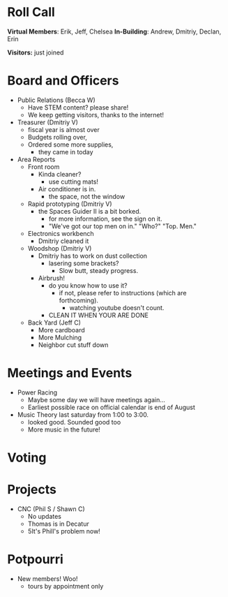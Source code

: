 Roll Call
=========
**Virtual Members**: Erik, Jeff, Chelsea
**In-Building**:  Andrew, Dmitriy, Declan, Erin

**Visitors:** just joined

Board and Officers
==================
- Public Relations (Becca W)
  - Have STEM content? please share!
  - We keep getting visitors, thanks to the internet!
- Treasurer (Dmitriy V)
  - fiscal year is almost over
  - Budgets rolling over,
  - Ordered some more supplies,
    - they came in today
- Area Reports
  - Front room
    - Kinda cleaner?
      - use cutting mats!
    - Air conditioner is in.
      - the space, not the window
  - Rapid prototyping (Dmitriy V)
    - the Spaces Guider II is a bit borked.
      - for more information, see the sign on it.
      - "We've got our top men on in." "Who?" "Top. Men."
  - Electronics workbench
    - Dmitriy cleaned it  
  - Woodshop (Dmitriy V)
    - Dmitriy has to work on dust collection
      - lasering some brackets?  
        - Slow butt, steady progress.
    - Airbrush!
      - do you know how to use it?
        - if not, please refer to instructions (which are forthcoming).
          - watching youtube doesn't count.
      - CLEAN IT WHEN YOUR ARE DONE
  - Back Yard (Jeff C)
    - More cardboard
    - More Mulching
    - Neighbor cut stuff down

Meetings and Events
===================
- Power Racing
  - Maybe some day we will have meetings again...
  - Earliest possible race on official calendar is end of August
- Music Theory last saturday from 1:00 to 3:00.
  - looked good. Sounded good too
  - More music in the future!

Voting
======

Projects
========
- CNC (Phil S / Shawn C)
  - No updates
  - Thomas is in Decatur
  - 5It's Phill's problem now!

Potpourri
=========
- New members! Woo!
  - tours by appointment only
